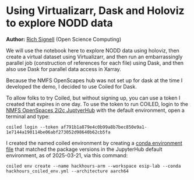 # Using Virtualizarr, Dask and Holoviz to explore NODD data

**Author:** [Rich Signell](https://opensciencecomputing.com/) (Open Science Computing)


We will use the notebook here to explore NODD data using holoviz, then create a virtual dataset using Virtualizarr, and then run an embarrassingly parallel job (construction of references for each file) using Dask, and then also use Dask for parallel data access in Xarray.  

Because the NMFS OpenScapes hub was not set up for dask at the time I developed the demo, I decided to use Coiled for Dask.

To allow folks to try Coiled, but without signing up, you can use a token I created that expires in one day. To use the token to run COILED, login to the [NMFS OpenSpaces 2i2c JuptyerHub](https://nmfs-openscapes.2i2c.cloud/) with the default environment, open a terminal and type:
```
coiled login --token af791b1a879e4c0b99a8b7bec850e9a1-1e7144a190114be06abf273052d98640b62cb5fa
```

I created the named coiled environment by creating a [conda environment file](hackhours_coiled_env.yml) that matched the package versions in the JupyterHub default environment, as of 2025-03-21, via this command:

```
coiled env create --name hackhours-arm --workspace esip-lab --conda hackhours_coiled_env.yml --architecture aarch64
```




